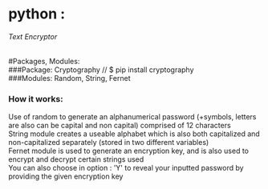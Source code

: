 # python :
###### Text Encryptor 

#Packages, Modules: <br />
###Package: Cryptography // $ pip install cryptography <br />
###Modules: Random, String, Fernet <br />

### How it works:
Use of random to generate an alphanumerical password (+symbols, letters are also can be capital and non capital) comprised of 12 characters <br />
String module creates a useable alphabet which is also both capitalized and non-capitalized separately (stored in two different variables) <br />
Fernet module is used to generate an encryption key, and is also used to encrypt and decrypt certain strings used <br />
You can also choose in option : 'Y' to reveal your inputted password by providing the given encryption key
